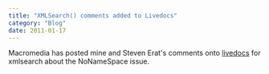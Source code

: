 ```yaml
---
title: "XMLSearch() comments added to Livedocs"
category: "Blog"
date: 2011-01-17
---
```



Macromedia has posted mine and Steven Erat's comments onto [livedocs](http://livedocs.macromedia.com/coldfusion/7/htmldocs/00000672.htm) for xmlsearch about the NoNameSpace issue.